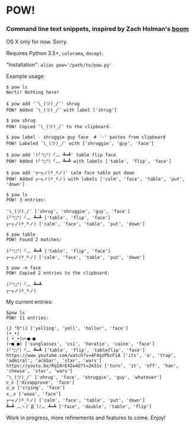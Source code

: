 # POW!
### Command line text snippets, inspired by Zach Holman's [boom](http://zachholman.com/boom/)

OS X only for now. Sorry.

Requires Python 3.5+, `colorama`, `docopt`.

"Installation": `alias pow='/path/to/pow.py'`

Example usage:

```
$ pow ls
Nertz! Nothing here!

$ pow add '¯\_(ツ)_/¯' shrug
POW! Added ¯\_(ツ)_/¯ with label ['shrug']

$ pow shrug
POW! Copied ¯\_(ツ)_/¯ to the clipboard.

$ pow label - shruggie guy face  # '-' pastes from clipboard
POW! Labeled ¯\_(ツ)_/¯ with ['shruggie', 'guy', 'face']

$ pow add '(╯°□°）╯︵ ┻━┻' table flip face
POW! Added (╯°□°）╯︵ ┻━┻ with labels ['table', 'flip', 'face']

$ pow add '┬─┬ノ(º_ºノ)' calm face table put down
POW! Added ┬─┬ノ(º_ºノ) with labels ['calm', 'face', 'table', 'put', 'down']

$ pow ls
POW! 3 entries:

¯\_(ツ)_/¯ ['shrug', 'shruggie', 'guy', 'face']
(╯°□°）╯︵ ┻━┻ ['table', 'flip', 'face']
┬─┬ノ(º_ºノ) ['calm', 'face', 'table', 'put', 'down']

$ pow table
POW! Found 2 matches:

(╯°□°）╯︵ ┻━┻ ['table', 'flip', 'face']
┬─┬ノ(º_ºノ) ['calm', 'face', 'table', 'put', 'down']

$ pow -m face
POW! Copied 2 entries to the clipboard:

(╯°□°）╯︵ ┻━┻
┬─┬ノ(º_ºノ)
```

My current entries:
```
$pow ls
POW! 11 entries:

(J °O°)J ['yelling', 'yell', 'holler', 'face']
(•_•)
( •_•)>⌐■-■
(⌐■_■) ['sunglasses', 'csi', 'horatio', 'caine', 'face']
(╯°□°）╯︵ ┻━┻ ['table', 'flip', 'tableflip', 'face']
https://www.youtube.com/watch?v=4F4qzPbcFiA ['its', 'a', 'trap', 'admiral', 'ackbar', 'star', 'wars']
https://youtu.be/RqIArE4Iw4U?t=2m31s ['turn', 'it', 'off', 'han', 'chewie', 'star', 'wars']
¯\_(ツ)_/¯ ['shrug', 'face', 'shruggie', 'guy', 'whatever']
ಠ_ಠ ['disapprove', 'face']
ಥ_ಥ ['crying', 'face']
⊙﹏⊙ ['waaa', 'face']
┬─┬ノ(º_ºノ) ['calm', 'face', 'table', 'put', 'down']
┻━┻ ︵ヽ(`Д´)ﾉ︵ ┻━┻ ['face', 'double', 'table', 'flip']

```

Work in progress, more refinements and features to come. Enjoy!
